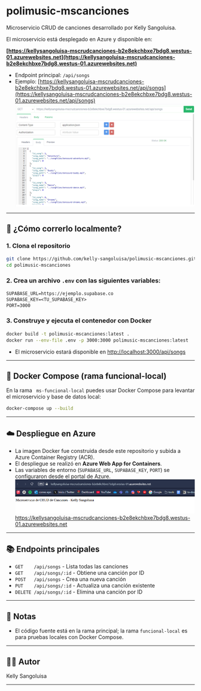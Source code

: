 # polimusic-mscanciones

Microservicio CRUD de canciones desarrollado por Kelly Sangoluisa.

El microservicio está desplegado en Azure y disponible en:

**[https://kellysangoluisa-mscrudcanciones-b2e8ekchbxe7bdg8.westus-01.azurewebsites.net](https://kellysangoluisa-mscrudcanciones-b2e8ekchbxe7bdg8.westus-01.azurewebsites.net)**

- Endpoint principal: `/api/songs`
- Ejemplo: [https://kellysangoluisa-mscrudcanciones-b2e8ekchbxe7bdg8.westus-01.azurewebsites.net/api/songs](https://kellysangoluisa-mscrudcanciones-b2e8ekchbxe7bdg8.westus-01.azurewebsites.net/api/songs)
![alt text](image.png)
---

## 🚀 ¿Cómo correrlo localmente?

### 1. Clona el repositorio

```sh
git clone https://github.com/kelly-sangoluisa/polimusic-mscanciones.git
cd polimusic-mscanciones
```

### 2. Crea un archivo `.env` con las siguientes variables:

```env
SUPABASE_URL=https://ejemplo.supabase.co
SUPABASE_KEY=<TU_SUPABASE_KEY>
PORT=3000
```

### 3. Construye y ejecuta el contenedor con Docker

```sh
docker build -t polimusic-mscanciones:latest .
docker run --env-file .env -p 3000:3000 polimusic-mscanciones:latest
```

- El microservicio estará disponible en [http://localhost:3000/api/songs](http://localhost:3000/api/songs)

---

## 🐳 Docker Compose (rama funcional-local)

En la rama ` ms-funcional-local` puedes usar Docker Compose para levantar el microservicio y base de datos local:

```sh
docker-compose up --build
```

---

## ☁️ Despliegue en Azure

- La imagen Docker fue construida desde este repositorio y subida a Azure Container Registry (ACR).
- El despliegue se realizó en **Azure Web App for Containers**.
- Las variables de entorno (`SUPABASE_URL`, `SUPABASE_KEY`, `PORT`) se configuraron desde el portal de Azure.
![alt text](image-1.png)
 https://kellysangoluisa-mscrudcanciones-b2e8ekchbxe7bdg8.westus-01.azurewebsites.net 
---

## 📚 Endpoints principales

- `GET    /api/songs`         - Lista todas las canciones
- `GET    /api/songs/:id`     - Obtiene una canción por ID
- `POST   /api/songs`         - Crea una nueva canción
- `PUT    /api/songs/:id`     - Actualiza una canción existente
- `DELETE /api/songs/:id`     - Elimina una canción por ID

---

## 📝 Notas

- El código fuente está en la rama principal; la rama `funcional-local` es para pruebas locales con Docker Compose.

---

## 👩‍💻 Autor

Kelly Sangoluisa

---
